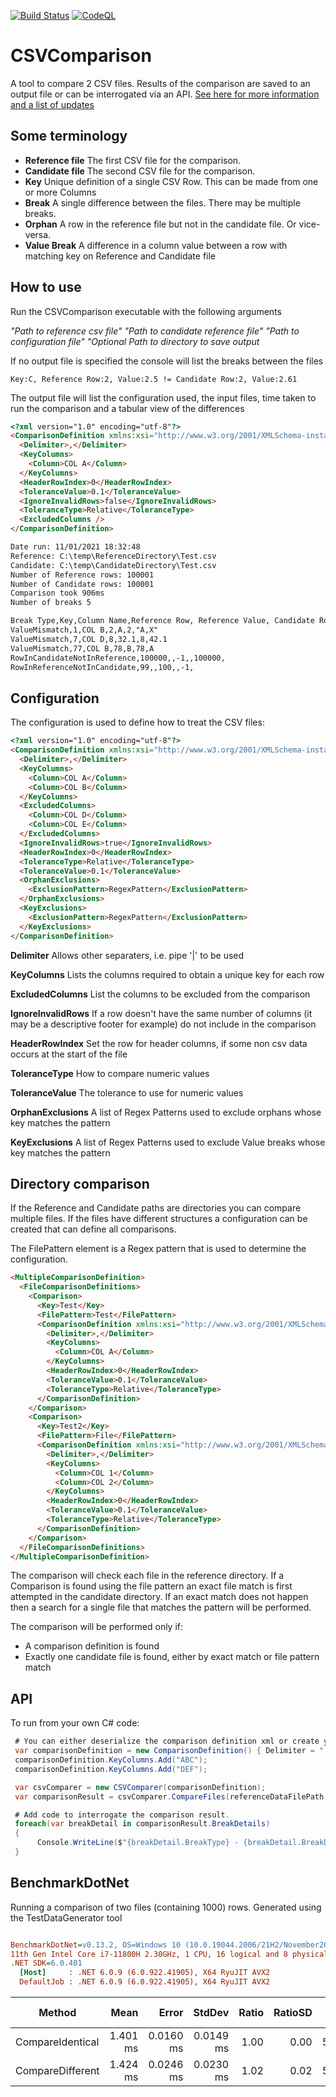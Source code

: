 [![Build Status](https://dev.azure.com/jonathanscott80/CSVComparer/_apis/build/status/jscott7.CSVComparer)](https://dev.azure.com/jonathanscott80/CSVComparer/_build/latest?definitionId=2)
[![CodeQL](https://github.com/jscott7/CSVComparer/actions/workflows/codeql-analysis.yml/badge.svg)](https://github.com/jscott7/CSVComparer/actions/workflows/codeql-analysis.yml)

# CSVComparison

A tool to compare 2 CSV files. Results of the comparison are saved to an output file or can be interrogated via an API.
[See here for more information and a list of updates](https://github.com/jscott7/CSVComparer/wiki)

## Some terminology

* **Reference file** The first CSV file for the comparison.
* **Candidate file** The second CSV file for the comparison.
* **Key** Unique definition of a single CSV Row. This can be made from one or more Columns
* **Break** A single difference between the files. There may be multiple breaks.
* **Orphan** A row in the reference file but not in the candidate file. Or vice-versa.
* **Value Break** A difference in a column value between a row with matching key on Reference and Candidate file 

## How to use

Run the CSVComparison executable with the following arguments

*"Path to reference csv file" "Path to candidate reference file" "Path to configuration file" "Optional Path to directory to save output*

If no output file is specified the console will list the breaks between the files

`Key:C, Reference Row:2, Value:2.5 != Candidate Row:2, Value:2.61`

The output file will list the configuration used, the input files, time taken to run the comparison and a tabular view of the differences

```html
<?xml version="1.0" encoding="utf-8"?>
<ComparisonDefinition xmlns:xsi="http://www.w3.org/2001/XMLSchema-instance" xmlns:xsd="http://www.w3.org/2001/XMLSchema">
  <Delimiter>,</Delimiter>
  <KeyColumns>
    <Column>COL A</Column>
  </KeyColumns>
  <HeaderRowIndex>0</HeaderRowIndex>
  <ToleranceValue>0.1</ToleranceValue>
  <IgnoreInvalidRows>false</IgnoreInvalidRows>
  <ToleranceType>Relative</ToleranceType>
  <ExcludedColumns />
</ComparisonDefinition>

Date run: 11/01/2021 18:32:48
Reference: C:\temp\ReferenceDirectory\Test.csv
Candidate: C:\temp\CandidateDirectory\Test.csv
Number of Reference rows: 100001
Number of Candidate rows: 100001
Comparison took 906ms
Number of breaks 5

Break Type,Key,Column Name,Reference Row, Reference Value, Candidate Row, Candidate Value
ValueMismatch,1,COL B,2,A,2,"A,X"
ValueMismatch,7,COL D,8,32.1,8,42.1
ValueMismatch,77,COL B,78,B,78,A
RowInCandidateNotInReference,100000,,-1,,100000,
RowInReferenceNotInCandidate,99,,100,,-1,
```

##  Configuration
The configuration is used to define how to treat the CSV files:

```html
<?xml version="1.0" encoding="utf-8"?>
<ComparisonDefinition xmlns:xsi="http://www.w3.org/2001/XMLSchema-instance" xmlns:xsd="http://www.w3.org/2001/XMLSchema">
  <Delimiter>,</Delimiter>
  <KeyColumns>
    <Column>COL A</Column>
    <Column>COL B</Column>
  </KeyColumns>
  <ExcludedColumns>
    <Column>COL D</Column>
    <Column>COL E</Column>
  </ExcludedColumns>
  <IgnoreInvalidRows>true</IgnoreInvalidRows>
  <HeaderRowIndex>0</HeaderRowIndex>
  <ToleranceType>Relative</ToleranceType>
  <ToleranceValue>0.1</ToleranceValue>
  <OrphanExclusions>
    <ExclusionPattern>RegexPattern</ExclusionPattern>
  </OrphanExclusions>
  <KeyExclusions>
    <ExclusionPattern>RegexPattern</ExclusionPattern>
  </KeyExclusions>
</ComparisonDefinition>
```

**Delimiter**  Allows other separaters, i.e. pipe '|' to be used

**KeyColumns** Lists the columns required to obtain a unique key for each row

**ExcludedColumns** List the columns to be excluded from the comparison

**IgnoreInvalidRows** If a row doesn't have the same number of columns (it may be a descriptive footer for example) do not include in the comparison

**HeaderRowIndex** Set the row for header columns, if some non csv data occurs at the start of the file

**ToleranceType** How to compare numeric values

**ToleranceValue** The tolerance to use for numeric values

**OrphanExclusions** A list of Regex Patterns used to exclude orphans whose key matches the pattern

**KeyExclusions** A list of Regex Patterns used to exclude Value breaks whose key matches the pattern
 
## Directory comparison

If the Reference and Candidate paths are directories you can compare multiple files. If the files have different structures a configuration can
be created that can define all comparisons.

The FilePattern element is a Regex pattern that is used to determine the configuration.

```html
<MultipleComparisonDefinition>
  <FileComparisonDefinitions>
    <Comparison>
      <Key>Test</Key>
      <FilePattern>Test</FilePattern>
      <ComparisonDefinition xmlns:xsi="http://www.w3.org/2001/XMLSchema-instance" xmlns:xsd="http://www.w3.org/2001/XMLSchema">
        <Delimiter>,</Delimiter>
        <KeyColumns>
          <Column>COL A</Column>
        </KeyColumns>
        <HeaderRowIndex>0</HeaderRowIndex>
        <ToleranceValue>0.1</ToleranceValue>
        <ToleranceType>Relative</ToleranceType>
      </ComparisonDefinition>
    </Comparison>
    <Comparison>
      <Key>Test2</Key>
      <FilePattern>File</FilePattern>
      <ComparisonDefinition xmlns:xsi="http://www.w3.org/2001/XMLSchema-instance" xmlns:xsd="http://www.w3.org/2001/XMLSchema">
        <Delimiter>,</Delimiter>
        <KeyColumns>
          <Column>COL 1</Column>
          <Column>COL 2</Column>
        </KeyColumns>
        <HeaderRowIndex>0</HeaderRowIndex>
        <ToleranceValue>0.1</ToleranceValue>
        <ToleranceType>Relative</ToleranceType>
      </ComparisonDefinition>
    </Comparison>
  </FileComparisonDefinitions>
</MultipleComparisonDefinition>
```

The comparison will check each file in the reference directory. If a Comparison is found using the file pattern an exact file match is first attempted in the 
candidate directory. If an exact match does not happen then a search for a single file that matches the pattern will be performed. 

The comparison will be performed only if:
* A comparison definition is found
* Exactly one candidate file is found, either by exact match or file pattern match

## API

To run from your own C# code:

```csharp
 # You can either deserialize the comparison definition xml or create your own in code
 var comparisonDefinition = new ComparisonDefinition() { Delimiter = "," };
 comparisonDefinition.KeyColumns.Add("ABC");
 comparisonDefinition.KeyColumns.Add("DEF");

 var csvComparer = new CSVComparer(comparisonDefinition);
 var comparisonResult = csvComparer.CompareFiles(referenceDataFilePath, targetDataFilePath);

 # Add code to interrogate the comparison result.
 foreach(var breakDetail in comparisonResult.BreakDetails)
 {
      Console.WriteLine($"{breakDetail.BreakType} - {breakDetail.BreakDescription}");
 }
```

## BenchmarkDotNet
Running a comparison of two files (containing 1000) rows.
Generated using the TestDataGenerator tool

``` ini

BenchmarkDotNet=v0.13.2, OS=Windows 10 (10.0.19044.2006/21H2/November2021Update)
11th Gen Intel Core i7-11800H 2.30GHz, 1 CPU, 16 logical and 8 physical cores
.NET SDK=6.0.401
  [Host]     : .NET 6.0.9 (6.0.922.41905), X64 RyuJIT AVX2
  DefaultJob : .NET 6.0.9 (6.0.922.41905), X64 RyuJIT AVX2


```
|           Method |     Mean |     Error |    StdDev | Ratio | RatioSD |    Gen0 |    Gen1 | Allocated | Alloc Ratio |
|----------------- |---------:|----------:|----------:|------:|--------:|--------:|--------:|----------:|------------:|
| CompareIdentical | 1.401 ms | 0.0160 ms | 0.0149 ms |  1.00 |    0.00 | 54.6875 | 17.5781 | 666.92 KB |        1.00 |
| CompareDifferent | 1.424 ms | 0.0246 ms | 0.0230 ms |  1.02 |    0.02 | 54.6875 | 17.5781 | 675.65 KB |        1.01 |